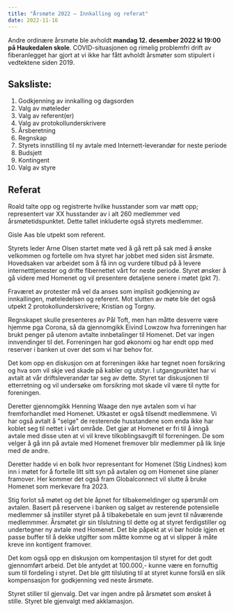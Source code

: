 ```yaml
---
title: "Årsmøte 2022 – Innkalling og referat"
date: 2022-11-16
---
```


Andre ordinære årsmøte ble avholdt **mandag 12. desember 2022 kl 19:00 på
Haukedalen skole**.  COVID-situasjonen og rimelig problemfri drift av fiberanlegget
har gjort at vi ikke har fått avholdt årsmøter som stipulert i vedtektene siden
2019.

## Saksliste:

1. Godkjenning av innkalling og dagsorden
2. Valg av møteleder
3. Valg av referent(er)
4. Valg av protokollunderskrivere
5. Årsberetning
6. Regnskap
7. Styrets innstilling til ny avtale med Internett-leverandør for neste periode
8. Budsjett
9. Kontingent
10. Valg av styre

## Referat

Roald talte opp og registrerte hvilke husstander som var møtt opp;
representert var XX husstander av i alt 260 medlemmer ved
årsmøtetidspunktet. Dette tallet inkluderte også styrets medlemmer.

Gisle Aas ble utpekt som referent.

Styrets leder Arne Olsen startet møte ved å gå rett på sak med å ønske velkommen
og fortelle om hva styret har jobbet med siden sist årsmøte.  Hovedsaken var
arbeidet som å få inn og vurdere tilbud på å levere internetttjenester og drifte
fibernettet vårt for neste periode. Styret ønsker å gå videre med Homenet og vil presentere detaljene senere i møtet (pkt 7).

Fraværet av protester må vel da anses som implisit godkjenning av innkallingen, møteledelsen og referent. Mot slutten av møte ble det også utpekt 2 protokollunderskrivere; Kristian og Torgny.

Regnskapet skulle presenteres av Pål Toft, men han måtte desverre være hjemme
pga Corona, så da gjennomgikk Eivind Lowzow hva forreningen har brukt penger på
utenom avtalte innbetalinger til Homenet. Det var ingen innvendinger til det.
Forreningen har god økonomi og har endt opp med reserver i banken ut over det
som vi har behov for.

Det kom opp en diskusjon om at forreningen ikke har tegnet noen forsikring og
hva som vil skje ved skade på kabler og utstyr. I utgangpunktet har vi avtalt at
vår driftsleverandør tar seg av dette. Styret tar diskusjonen til etterretning
og vil undersøke om forsikring mot skade vil være til nytte for foreningen.

Deretter gjennomgikk Henning Waage den nye avtalen som vi har fremforhandlet med
Homenet. Utkastet er også tilsendt medlemmene. Vi har også avtalt å "selge" de
resterende husstandene som enda ikke har koblet seg til nettet i vårt område.
Det gjør at Homenet er fri til å inngå avtale med disse uten at vi vil kreve
tilkoblingsavgift til forreningen. De som velger å gå inn på avtale med Homenet
fremover blir medlemmer på lik linje med de andre.

Deretter hadde vi en bolk hvor representant for Homenet (Stig Lindnes) kom inn i
møtet for å fortelle litt sitt syn på avtalen og om Homenet sine planer
framover. Her kommer det også fram Globalconnect vil slutte å bruke Homenet som
merkevare fra 2023.

Stig forlot så møtet og det ble åpnet for tilbakemeldinger og spørsmål om
avtalen.  Basert på reservene i banken og salget av resterende potensielle
medlemmer så instiller styret på å tilbakebetale en sum jevnt til nåværende
medlemmmer.  Årsmøtet gir sin tilslutning til dette og at styret ferdigstiller
og undertegner ny avtale med Homenet. Det ble påpekt at vi bør holde igjen et
passe buffer til å dekke utgifter som måtte komme og at vi slipper å måte kreve
inn kontigent framover.

Det kom også opp en diskusjon om kompentasjon til styret for det godt
gjennomført arbeid. Det ble antydet at 100.000,- kunne være en fornuftig sum til
fordeling i styret. Det ble gitt tilsluting til at styret kunne forslå en slik
kompensasjon for godkjenning ved neste årsmøte.

Styret stiller til gjenvalg. Det var ingen andre på årsmøtet som ønsket å stille.
Styret ble gjenvalgt med akklamasjon.
